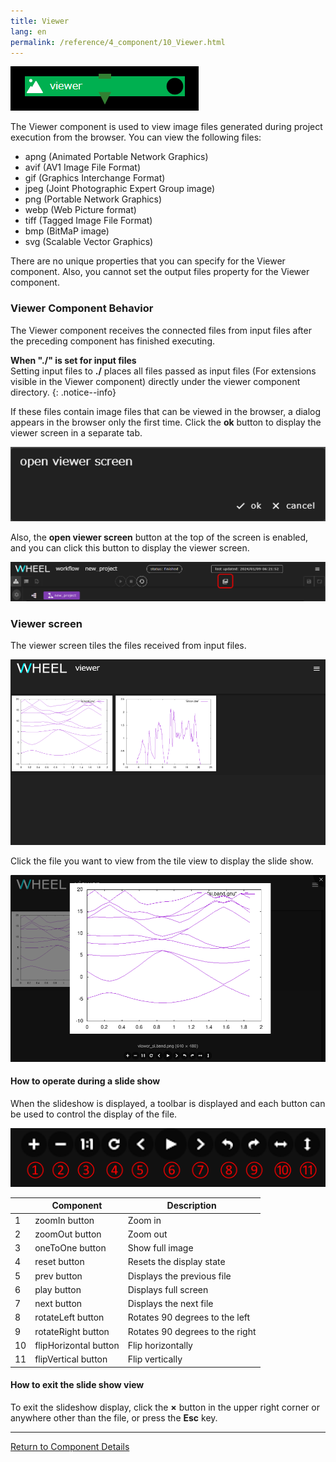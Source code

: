 ```yaml
---
title: Viewer
lang: en
permalink: /reference/4_component/10_Viewer.html
---
```


![img](./img/viewer.png "viewer")

The Viewer component is used to view image files generated during project execution from the browser.
You can view the following files:

- apng (Animated Portable Network Graphics)
- avif (AV1 Image File Format)
- gif (Graphics Interchange Format)
- jpeg (Joint Photographic Expert Group image)
- png (Portable Network Graphics)
- webp (Web Picture format)
- tiff (Tagged Image File Format)
- bmp (BitMaP image)
- svg (Scalable Vector Graphics)

There are no unique properties that you can specify for the Viewer component.
Also, you cannot set the output files property for the Viewer component.

### Viewer Component Behavior
The Viewer component receives the connected files from input files after the preceding component has finished executing.

__When "./" is set for input files__  
Setting input files to __./__ places all files passed as input files (For extensions visible in the Viewer component) directly under the viewer component directory.
{: .notice--info}

If these files contain image files that can be viewed in the browser, a dialog appears in the browser only the first time.
Click the __ok__ button to display the viewer screen in a separate tab.

![img](./img/viewer_dialog.png "viewer_dialog")

Also, the __open viewer screen__ button at the top of the screen is enabled, and you can click this button to display the viewer screen.

![img](./img/open_viewer_screen.png "open viewer screen button")

### Viewer screen
The viewer screen tiles the files received from input files.

![img](./img/image_list.png "file list")

Click the file you want to view from the tile view to display the slide show.

![img](./img/show_image.png "show file")

#### How to operate during a slide show
When the slideshow is displayed, a toolbar is displayed and each button can be used to control the display of the file.

![img](./img/toolbar.png "toolbar")

|| Component | Description |
|----------|----------|---------------------------------|
|1| zoomIn button | Zoom in |
|2| zoomOut button | Zoom out |
|3| oneToOne button | Show full image |
|4| reset button | Resets the display state |
|5| prev button | Displays the previous file |
|6| play button | Displays full screen |
|7| next button | Displays the next file |
|8| rotateLeft button | Rotates 90 degrees to the left |
|9| rotateRight button | Rotates 90 degrees to the right |
|10| flipHorizontal button | Flip horizontally |
|11| flipVertical button | Flip vertically |

#### How to exit the slide show view
To exit the slideshow display, click the __×__ button in the upper right corner or anywhere other than the file, or press the __Esc__ key.

--------
[Return to Component Details]({{site.baseurl}}/reference/4_component/)
